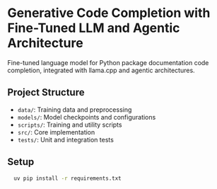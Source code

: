 # Generative Code Completion with Fine-Tuned LLM and Agentic Architecture

Fine-tuned language model for Python package documentation code completion, integrated with llama.cpp and agentic architectures.

## Project Structure
- `data/`: Training data and preprocessing
- `models/`: Model checkpoints and configurations
- `scripts/`: Training and utility scripts
- `src/`: Core implementation
- `tests/`: Unit and integration tests

## Setup
```bash
  uv pip install -r requirements.txt
```